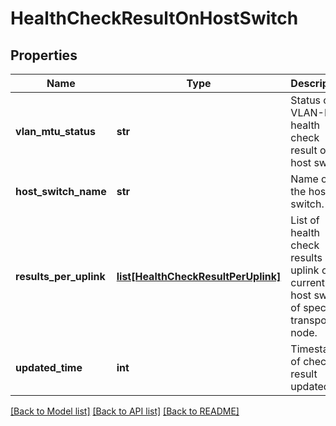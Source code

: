 # HealthCheckResultOnHostSwitch

## Properties
Name | Type | Description | Notes
------------ | ------------- | ------------- | -------------
**vlan_mtu_status** | **str** | Status of VLAN-MTU health check result on host switch.  | [optional] 
**host_switch_name** | **str** | Name of the host switch. | [optional] 
**results_per_uplink** | [**list[HealthCheckResultPerUplink]**](HealthCheckResultPerUplink.md) | List of health check results per uplink on current host switch of specific transport node.  | [optional] 
**updated_time** | **int** | Timestamp of check result updated. | [optional] 

[[Back to Model list]](../README.md#documentation-for-models) [[Back to API list]](../README.md#documentation-for-api-endpoints) [[Back to README]](../README.md)

